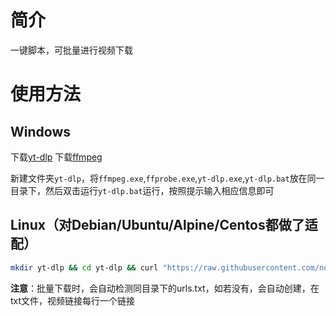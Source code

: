 # 简介
一键脚本，可批量进行视频下载
# 使用方法
## Windows
下载[yt-dlp](https://github.com/yt-dlp/yt-dlp)
下载[ffmpeg](https://www.gyan.dev/ffmpeg/builds/ffmpeg-git-full.7z)

新建文件夹`yt-dlp`，将`ffmpeg.exe`,`ffprobe.exe`,`yt-dlp.exe`,`yt-dlp.bat`放在同一目录下，然后双击运行`yt-dlp.bat`运行，按照提示输入相应信息即可

## Linux（对Debian/Ubuntu/Alpine/Centos都做了适配）

```sh
mkdir yt-dlp && cd yt-dlp && curl "https://raw.githubusercontent.com/nodeloc666/yt-dlp-bat/refs/heads/main/yt-dlp.sh" -o yt-dlp.sh && bash yt-dlp.sh
```


**注意**：批量下载时，会自动检测同目录下的urls.txt，如若没有，会自动创建，在txt文件，视频链接每行一个链接
